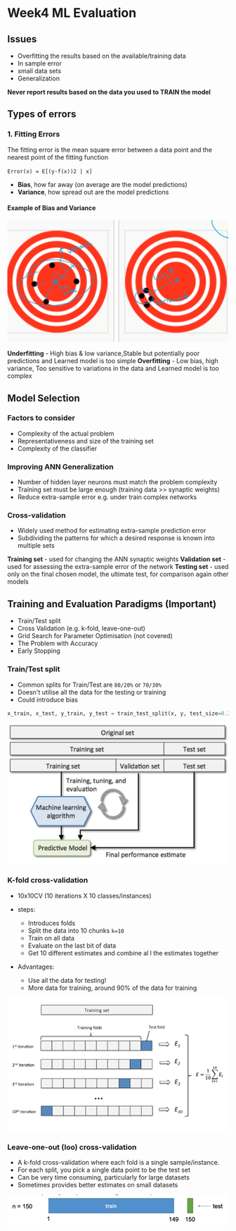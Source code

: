 # Week4 ML Evaluation

## Issues

- Overfitting the results based on the available/training data
- In sample error
- small data sets
- Generalization

**Never report results based on the data you used to TRAIN the model**

## Types of errors

### 1. Fitting Errors

The fitting error is the mean square error between a data point and the nearest point of the fitting function 

`Error(x) = E[(y-f(x))2 | x]`

- **Bias**, how far away (on average are the model predictions)
- **Variance**, how spread out are the model predictions

#### Example of Bias and Variance

![example 1](images/example-1.png)

**Underfitting** - High bias & low variance,Stable but potentially poor predictions and Learned model is too simple
**Overfitting** - Low bias, high variance, Too sensitive to variations in the data and Learned model is too complex

## Model Selection

### Factors to consider

- Complexity of the actual problem
- Representativeness and size of the training set
- Complexity of the classifier

### Improving ANN Generalization

- Number of hidden layer neurons must match the problem complexity
- Training set must be large enough (training data >> synaptic weights)
- Reduce extra-sample error e.g. under train complex networks

### Cross-validation

- Widely used method for estimating extra-sample prediction error
- Subdividing the patterns for which a desired response is known into multiple sets

**Training set** - used for changing the ANN synaptic weights
**Validation set** - used for assessing the extra-sample error of the network
**Testing set** - used only on the final chosen model, the ultimate test, for comparison again other models

## Training and Evaluation Paradigms (Important)

- Train/Test split
- Cross Validation (e.g. k-fold, leave-one-out)
- Grid Search for Parameter Optimisation (not covered)
- The Problem with Accuracy
- Early Stopping

### Train/Test split

- Common splits for Train/Test are `80/20%` or `70/30%`
- Doesn't utilise all the data for the testing or training
- Could introduce bias

```python
x_train, x_test, y_train, y_test = train_test_split(x, y, test_size=0.3,random_state=0, stratify=y)
```

![holdout-method](images/holdout-method.png)

### K-fold cross-validation

- 10x10CV (10 iterations X 10 classes/instances)

- steps:
  - Introduces folds
  - Split the data into 10 chunks `k=10`
  - Train on all data
  - Evaluate on the last bit of data
  - Get 10 different estimates and combine al l the estimates together

- Advantages:
  - Use all the data for testing!
  - More data for training, around 90% of the data for training

![k-fold-cross-validation](images/k-fold-cross-validation.png)

### Leave-one-out (loo) cross-validation

- A k-fold cross-validation where each fold is a single sample/instance.
- For each split, you pick a single data point to be the test set
- Can be very time consuming, particularly for large datasets
- Sometimes provides better estimates on small datasets

![loo](images/loo.png)